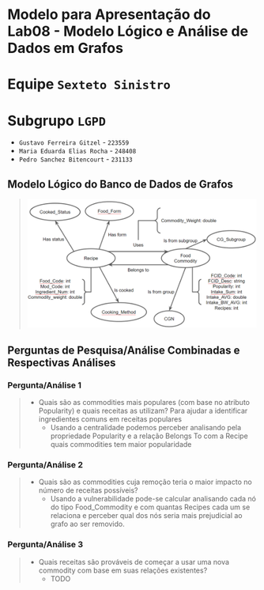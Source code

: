 # Modelo para Apresentação do Lab08 - Modelo Lógico e Análise de Dados em Grafos

# Equipe `Sexteto Sinistro`

# Subgrupo `LGPD`
* `Gustavo Ferreira Gitzel` - `223559`
* `Maria Eduarda Elias Rocha` - `248408`
* `Pedro Sanchez Bitencourt` - `231133`

## Modelo Lógico do Banco de Dados de Grafos

> ![Modelo Lógico de Grafos](images/modelo-logico-grafos.png)

## Perguntas de Pesquisa/Análise Combinadas e Respectivas Análises

### Pergunta/Análise 1
> * Quais são as commodities mais populares (com base no atributo Popularity) e quais receitas as utilizam? Para ajudar a identificar ingredientes comuns em receitas populares
>   * Usando a centralidade podemos perceber analisando pela propriedade Popularity e a relação Belongs To com a Recipe quais commodities tem maior popularidade

### Pergunta/Análise 2
> * Quais são as commodities cuja remoção teria o maior impacto no número de receitas possíveis?
>   * Usando a vulnerabilidade pode-se calcular analisando cada nó do tipo Food_Commodity e com quantas Recipes cada um se relaciona e perceber qual dos nós seria mais prejudicial ao grafo ao ser removido. 

### Pergunta/Análise 3
> * Quais receitas são prováveis de começar a usar uma nova commodity com base em suas relações existentes?
>   * TODO
